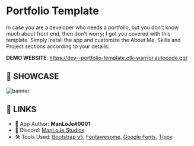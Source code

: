 # Portfolio Template
In case you are a developer who needs a portfolio, but you don't know much about front end, then don't worry; I got you covered with this template.
Simply install the app and customize the About Me, Skills and Project sections according to your details. 

**DEMO WEBSITE**: https://dev--portfolio-template.ctk-warrior.autocode.gg/

## 🤯 SHOWCASE
<img src="https://i.imgur.com/QEGZuSS_d.webp?maxwidth=760&fidelity=grand" alt="banner">

## 🔗 LINKS
- 💪 App Author: **ManLoJe#0001**
- 💬 Discord: [ManLoJe Studios](https://dsc.gg/manloje)
- 🛠 Tools Used: [Bootstrap v5](https://getbootstrap.com/), [Fontawesome](https://fontawesome.com/), [Google Fonts](https://fonts.google.com/), [Tippy](https://atomiks.github.io/tippyjs/)
